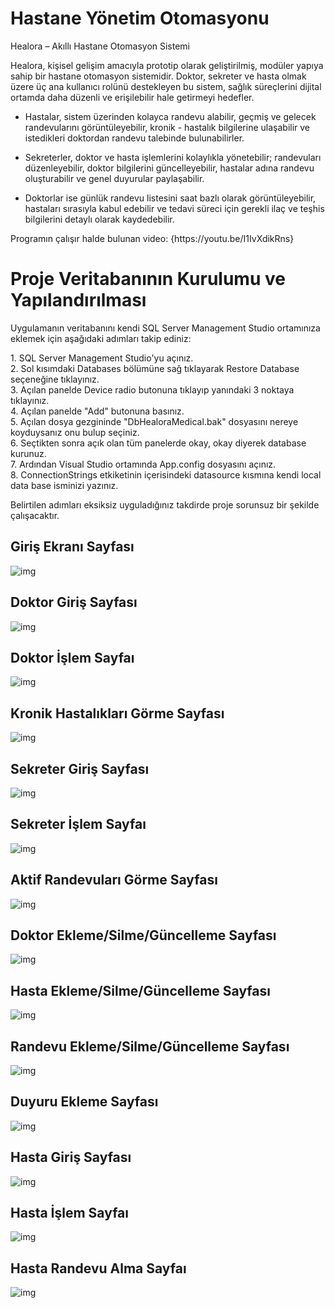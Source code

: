 # Hastane Yönetim Otomasyonu

Healora – Akıllı Hastane Otomasyon Sistemi

Healora, kişisel gelişim amacıyla prototip olarak geliştirilmiş, modüler yapıya sahip bir hastane otomasyon sistemidir. Doktor, sekreter ve hasta olmak üzere üç ana kullanıcı rolünü destekleyen bu sistem, sağlık süreçlerini dijital ortamda daha düzenli ve erişilebilir hale getirmeyi hedefler.

- Hastalar, sistem üzerinden kolayca randevu alabilir, geçmiş ve gelecek randevularını görüntüleyebilir, kronik - hastalık bilgilerine ulaşabilir ve istedikleri doktordan randevu talebinde bulunabilirler.

- Sekreterler, doktor ve hasta işlemlerini kolaylıkla yönetebilir; randevuları düzenleyebilir, doktor bilgilerini güncelleyebilir, hastalar adına randevu oluşturabilir ve genel duyurular paylaşabilir.

- Doktorlar ise günlük randevu listesini saat bazlı olarak görüntüleyebilir, hastaları sırasıyla kabul edebilir ve tedavi süreci için gerekli ilaç ve teşhis bilgilerini detaylı olarak kaydedebilir.

<p>Programın çalışır halde bulunan video: {https://youtu.be/I1IvXdikRns}
 
# Proje Veritabanının Kurulumu ve Yapılandırılması
<p>Uygulamanın veritabanını kendi SQL Server Management Studio ortamınıza eklemek için aşağıdaki adımları takip ediniz:</p>
1. SQL Server Management Studio'yu açınız. <br>
2. Sol kısımdaki Databases bölümüne sağ tıklayarak Restore Database seçeneğine tıklayınız.<br>
3. Açılan panelde Device radio butonuna tıklayıp yanındaki 3 noktaya tıklayınız.<br>
4. Açılan panelde "Add" butonuna basınız.<br>
5. Açılan dosya gezgininde "DbHealoraMedical.bak" dosyasını nereye koyduysanız onu bulup seçiniz.<br>
6. Seçtikten sonra açık olan tüm panelerde okay, okay diyerek database kurunuz. <br>
7. Ardından Visual Studio ortamında App.config dosyasını açınız. <br>
8. ConnectionStrings etkiketinin içerisindeki datasource kısmına kendi local data base isminizi yazınız. <br>

Belirtilen adımları eksiksiz uyguladığınız takdirde proje sorunsuz bir şekilde çalışacaktır.

## Giriş Ekranı Sayfası

![img](Screenshots/direction.png)

## Doktor Giriş Sayfası

![img](Screenshots/dr1.png)

## Doktor İşlem Sayfaı

![img](Screenshots/dr2.png)

## Kronik Hastalıkları Görme Sayfası

![img](Screenshots/dr3.png)

## Sekreter Giriş Sayfası

![img](Screenshots/skt1.png)

## Sekreter İşlem Sayfaı

![img](Screenshots/skt2.png)

## Aktif Randevuları Görme Sayfası

![img](Screenshots/skt3.png)

## Doktor Ekleme/Silme/Güncelleme Sayfası

![img](Screenshots/skt4.png)

## Hasta Ekleme/Silme/Güncelleme Sayfası

![img](Screenshots/skt5.png)

## Randevu Ekleme/Silme/Güncelleme Sayfası

![img](Screenshots/skt6.png)

## Duyuru Ekleme Sayfası

![img](Screenshots/dy1.png)

## Hasta Giriş Sayfası

![img](Screenshots/pt1.png)

## Hasta İşlem Sayfaı

![img](Screenshots/pt2.png)

## Hasta Randevu Alma Sayfaı

![img](Screenshots/pt3.png)
